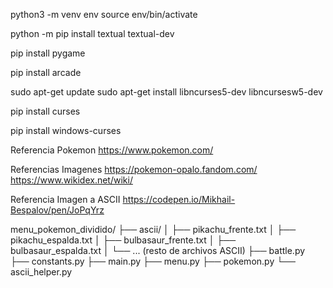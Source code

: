 python3 -m venv env
source env/bin/activate

<!-- comando para instalar Libreria Textual -->
<!-- comando para instalar Libreria Textual -->
python -m pip install textual textual-dev

<!-- comando para instalar Libreria pygame -->
pip install pygame

<!-- comando para instalar Libreria Arcade -->
pip install arcade


<!-- Librerias adicionales de C para curses, en teoria ya deberia venir en curses -->
sudo apt-get update
sudo apt-get install libncurses5-dev libncursesw5-dev
<!-- comando para instalar Libreria Curses para codespaces -->
pip install curses

<!-- comando para instalar Libreria Curses para Windows-->
pip install windows-curses

Referencia Pokemon
https://www.pokemon.com/

Referencias Imagenes
https://pokemon-opalo.fandom.com/
https://www.wikidex.net/wiki/

Referencia Imagen a ASCII
https://codepen.io/Mikhail-Bespalov/pen/JoPqYrz

menu_pokemon_dividido/
├── ascii/
│   ├── pikachu_frente.txt
│   ├── pikachu_espalda.txt
│   ├── bulbasaur_frente.txt
│   ├── bulbasaur_espalda.txt
│   └── ... (resto de archivos ASCII)
├── battle.py
├── constants.py
├── main.py
├── menu.py
├── pokemon.py
└── ascii_helper.py